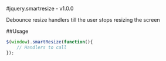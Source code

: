 #jquery.smartresize - v1.0.0

Debounce resize handlers till the user stops resizing the screen

##Usage
```Javascript
$(window).smartResize(function(){
    // Handlers to call
});
```
